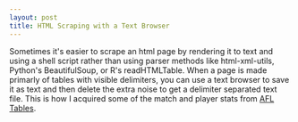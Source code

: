 ```yaml
---
layout: post
title: HTML Scraping with a Text Browser
---
```


Sometimes it's easier to scrape an html page by rendering it to text and using
a shell script rather than using parser methods like html-xml-utils, Python's
BeautifulSoup, or R's readHTMLTable.  When a page is made primarly of tables
with visible delimiters, you can use a text browser to save it as text and then
delete the extra noise to get a delimiter separated text file.  This is how I
acquired some of the match and player stats from [AFL Tables](http://afltables.com/afl/afl_index.html).  
